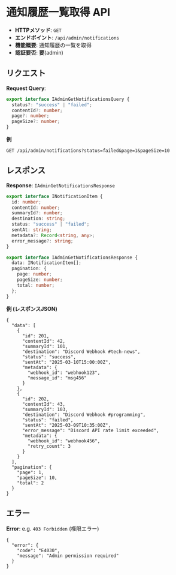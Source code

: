 # 通知履歴一覧取得 API

- **HTTPメソッド**: `GET`
- **エンドポイント**: `/api/admin/notifications`
- **機能概要**: 通知履歴の一覧を取得
- **認証要否**: **要**(admin)

## リクエスト

**Request Query**:
```ts
export interface IAdminGetNotificationsQuery {
  status?: "success" | "failed";
  contentId?: number;
  page?: number;
  pageSize?: number;
}
```

**例**
```
GET /api/admin/notifications?status=failed&page=1&pageSize=10
```

## レスポンス

**Response**: `IAdminGetNotificationsResponse`
```ts
export interface INotificationItem {
  id: number;
  contentId: number;
  summaryId?: number;
  destination: string;
  status: "success" | "failed";
  sentAt: string;
  metadata?: Record<string, any>;
  error_message?: string;
}

export interface IAdminGetNotificationsResponse {
  data: INotificationItem[];
  pagination: {
    page: number;
    pageSize: number;
    total: number;
  };
}
```

**例 (レスポンスJSON)**
```jsonc
{
  "data": [
    {
      "id": 201,
      "contentId": 42,
      "summaryId": 101,
      "destination": "Discord Webhook #tech-news",
      "status": "success",
      "sentAt": "2025-03-10T15:00:00Z",
      "metadata": {
        "webhook_id": "webhook123",
        "message_id": "msg456"
      }
    },
    {
      "id": 202,
      "contentId": 43,
      "summaryId": 103,
      "destination": "Discord Webhook #programming",
      "status": "failed",
      "sentAt": "2025-03-09T10:35:00Z",
      "error_message": "Discord API rate limit exceeded",
      "metadata": {
        "webhook_id": "webhook456",
        "retry_count": 3
      }
    }
  ],
  "pagination": {
    "page": 1,
    "pageSize": 10,
    "total": 2
  }
}
```

## エラー

**Error**: e.g. `403 Forbidden` (権限エラー)
```jsonc
{
  "error": {
    "code": "E4030",
    "message": "Admin permission required"
  }
}
```